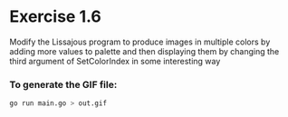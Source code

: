 # Exercise 1.6

Modify the Lissajous program to produce images in multiple colors by adding more values to palette and then displaying them by changing the third argument of SetColorIndex in some interesting way

### To generate the GIF file:
```bash
go run main.go > out.gif
```